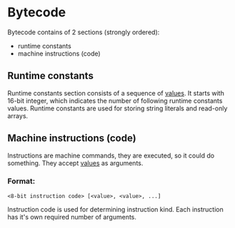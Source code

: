 # Bytecode

Bytecode contains of 2 sections (strongly ordered):
 - runtime constants
 - machine instructions (code)

## Runtime constants

Runtime constants section consists of a sequence of [values](Values.md). 
It starts with 16-bit integer, which indicates the number of following runtime constants values.
Runtime constants are used for storing string literals and read-only arrays.

## Machine instructions (code)

Instructions are machine commands, they are executed, so it could do something.
They accept [values](Values.md) as arguments.

### Format:
```
<8-bit instruction code> [<value>, <value>, ...]
```

Instruction code is used for determining instruction kind. Each instruction has it's own required number of arguments.

